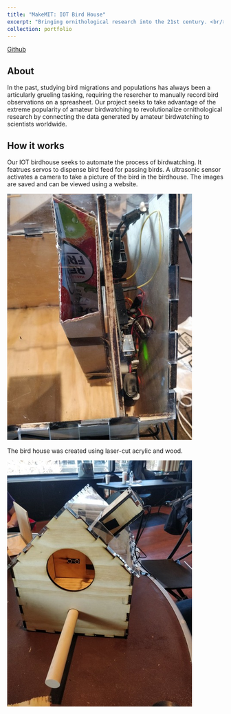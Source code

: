 ```yaml
---
title: "MakeMIT: IOT Bird House"
excerpt: "Bringing ornithological research into the 21st century. <br/><img src='/images/portfolio-3/birdsplash.jpg' width='500'>"
collection: portfolio
---
```

[Github](https://github.com/Brian-Tae-Lee/HackMIT2020)

## About

In the past, studying bird migrations and populations has always been a articularly grueling tasking, requiring the resercher to manually record bird observations on a spreasheet. Our project seeks to take advantage of the extreme popularity of amateur birdwatching to revolutionalize ornithological research by connecting the data generated by amateur birdwatching to scientists worldwide.

## How it works

Our IOT birdhouse seeks to automate the process of birdwatching. It featrues servos to dispense bird feed for passing birds. A ultrasonic sensor activates a camera to take a picture of the bird in the birdhouse. The images are saved and can be viewed using a website.

![feed](/images/portfolio-3/feed.jpg)

The bird house was created using laser-cut acrylic and wood. 

![front](/images/portfolio-3/gallery2.jpg)